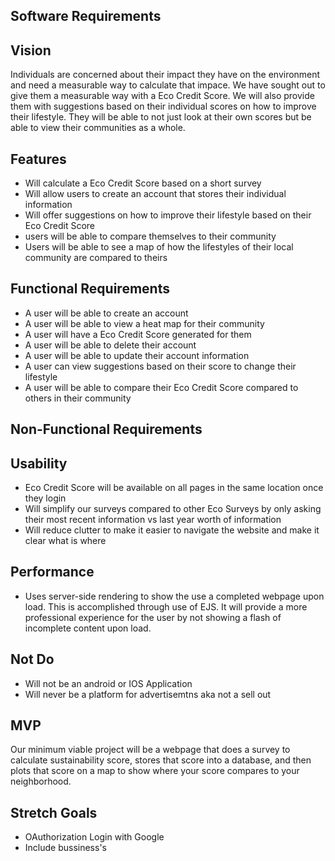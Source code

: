 ## Software Requirements
## Vision
Individuals are concerned about their impact they have on the environment and need a measurable way to calculate that impace. We have sought out to give them a measurable way with a Eco Credit Score. We will also provide them with suggestions based on their individual scores on how to improve their lifestyle. They will be able to not just look at their own scores but be able to view their communities as a whole.

## Features
* Will calculate a Eco Credit Score based on a short survey
* Will allow users to create an account that stores their individual information
* Will offer suggestions on how to improve their lifestyle based on their Eco Credit Score
* users will be able to compare themselves to their community
* Users will be able to see a map of how the lifestyles of their local community are compared to theirs

## Functional Requirements
* A user will be able to create an account
* A user will be able to view a heat map for their community
* A user will have a Eco Credit Score generated for them
* A user will be able to delete their account
* A user will be able to update their account information
* A user can view suggestions based on their score to change their lifestyle
* A user will be able to compare their Eco Credit Score compared to others in their community



## Non-Functional Requirements
## Usability
* Eco Credit Score will be available on all pages in the same location once they login
* Will simplify our surveys compared to other Eco Surveys by only asking their most recent information vs last year worth of information
* Will reduce clutter to make it easier to navigate the website and make it clear what is where
## Performance
* Uses server-side rendering to show the use a completed webpage upon load. This is accomplished through use of EJS. It will provide a more professional experience for the user by not showing a flash of incomplete content upon load.

## Not Do
* Will not be an android or IOS Application
* Will never be a platform for advertisemtns aka not a sell out

## MVP
Our minimum viable project will be a webpage that does a survey to calculate sustainability score, stores that score into a database, and then plots that score on a map to show where your score compares to your neighborhood.

## Stretch Goals
* OAuthorization Login with Google
* Include bussiness's 